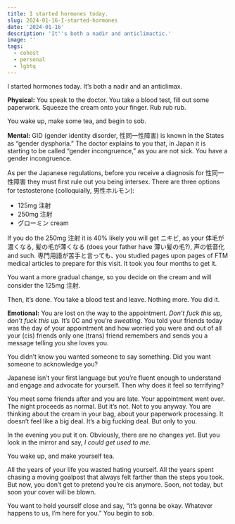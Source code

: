 ```yaml
---
title: I started hormones today.
slug: 2024-01-16-I-started-hormones
date: '2024-01-16'
description: 'It''s both a nadir and anticlimactic.'
image: ''
tags:
  - cohost
  - personal
  - lgbtq
---
```


I started hormones today. It’s both a nadir and an anticlimax.

**Physical:** You speak to the doctor. You take a blood test, fill out some paperwork. Squeeze the cream onto your finger. Rub rub rub.

You wake up, make some tea, and begin to sob.

**Mental:** GID (gender identity disorder, 性同一性障害) is known in the States as “gender dysphoria.” The doctor explains to you that, in Japan it is starting to be called “gender incongruence,” as you are not sick. You have a gender incongruence.

As per the Japanese regulations, before you receive a diagnosis for 性同一性障害 they must first rule out you being intersex. There are three options for testosterone (colloquially, 男性ホルモン):

- 125mg 注射
- 250mg 注射
- グローミン cream

If you do the 250mg 注射 it is 40% likely you will get ニキビ, as your 体毛が濃くなる, 髪の毛が薄くなる (does your father have 薄い髪の毛?), 声の低音化 and such. 専門用語が苦手と言っても､ you studied pages upon pages of FTM medical articles to prepare for this visit. It took you four months to get it.

You want a more gradual change, so you decide on the cream and will consider the 125mg 注射.

Then, it’s done. You take a blood test and leave. Nothing more. You did it.

**Emotional:** You are lost on the way to the appointment. _Don’t fuck this up, don’t fuck this up._ It’s 0C and you’re _sweating_. You told your friends today was the day of your appointment and how worried you were and out of all your (cis) friends only one (trans) friend remembers and sends you a message telling you she loves you.

You didn’t know you wanted someone to say something. Did you want someone to acknowledge you?

Japanese isn’t your first language but you’re fluent enough to understand and engage and advocate for yourself. Then why does it feel so terrifying?

You meet some friends after and you are late. Your appointment went over. The night proceeds as normal. But it’s not. Not to you anyway. You are thinking about the cream in your bag, about your paperwork processing. It doesn’t feel like a big deal. It’s a big fucking deal. But only to you.

In the evening you put it on. Obviously, there are no changes yet. But you look in the mirror and say, _I could get used to me._

You wake up, and make yourself tea.

All the years of your life you wasted hating yourself. All the years spent chasing a moving goalpost that always felt farther than the steps you took. But now, you don’t get to pretend you’re cis anymore. Soon, not today, but soon your cover will be blown.

You want to hold yourself close and say, “it’s gonna be okay. Whatever happens to us, I’m here for you.” You begin to sob.
